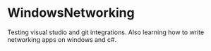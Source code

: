 # WindowsNetworking
Testing visual studio and git integrations. Also learning how to write networking apps on windows and c#.
